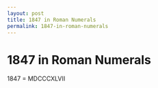 ```yaml
---
layout: post
title: 1847 in Roman Numerals
permalink: 1847-in-roman-numerals
---
```


# 1847 in Roman Numerals

1847 = MDCCCXLVII
